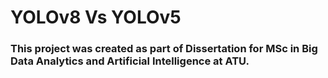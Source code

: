 # YOLOv8 Vs YOLOv5

### This project was created as part of Dissertation for MSc in Big Data Analytics and Artificial Intelligence at ATU.
